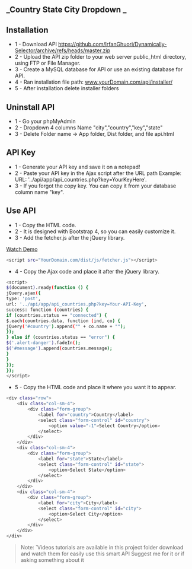 
## _Country State City Dropdown _

## Installation
- 1 - Download API https://github.com/IrfanGhuori/Dynamically-Selector/archive/refs/heads/master.zip
- 2 - Upload the API zip folder to your web server public_html directory, using FTP or File Manager.
- 3 - Create a MySQL database for API or use an existing database for API.
- 4 - Ran installation file path: www.yourDomain.com/api/installer/
- 5 - After installation delete installer folders

## Uninstall API
- 1 - Go your phpMyAdmin
- 2 - Dropdown 4 columns Name "city","country","key","state"
- 3 - Delete Folder name -> App folder, Dist folder, and file api.html

## API Key
- 1 - Generate your API key and save it on a notepad!
- 2 - Paste your API key in the Ajax script after the URL path
      Example: URL: '../api/app/api_countries.php?key=YourKeyHere'.
- 3 - If you forgot the copy key. You can copy it from your database column name "key".


## Use API
- 1 - Copy the HTML code.
- 2 - It is designed with Bootstrap 4, so you can easily customize it.
- 3 - Add the fetcher.js after the jQuery library.

<a href="https://www.youtube.com/watch?v=hp7DBhdC1TU&ab_channel=IrfanGhuori" target="_blank" rel="opener referrer"> Watch Demo </a>



```sh
<script src="YourDomain.com/dist/js/fetcher.js"></script>
```
- 4 - Copy the Ajax code and place it after the jQuery library.

```sh
<script>
$(document).ready(function () {
jQuery.ajax({
type: 'post',
url: '../api/app/api_countries.php?key=Your-API-Key',
success: function (countries) {
if (countries.status == "connected") {
$.each(countries.data, function (ind, co) {
jQuery('#country').append("" + co.name + "");
});
} else if (countries.status == "error") {
$('.alert-danger').fadeIn();
$('#message').append(countries.message);
}
}
});
});
</script>
```
- 5 - Copy the HTML code and place it where you want it to appear.

```sh
<div class="row">
	<div class="col-sm-4">
		<div class="form-group">
			<label for="country">Country</label>
			<select class="form-control" id="country">
				<option value="-1">Select Country</option>
			</select>
		</div>
	</div>
	<div class="col-sm-4">
		<div class="form-group">
			<label for="state">State</label>
			<select class="form-control" id="state">
				<option>Select State</option>
			</select>
		</div>
	</div>
	<div class="col-sm-4">
		<div class="form-group">
			<label for="city">City</label>
			<select class="form-control" id="city">
				<option>Select City</option>
			</select>
		</div>
	</div>
</div>
```

> Note: `Videos tutorials are available in this project folder download and watch them for easily use this smart API
> Suggest me for it or if asking something about it 


[//]: # (These are reference links used in the body of this note and get stripped out when the markdown processor does its job. There is no need to format nicely because it shouldn't be seen. Thanks SO - http://stackoverflow.com/questions/4823468/store-comments-in-markdown-syntax)

   [dill]: <https://github.com/joemccann/dillinger>
   [git-repo-url]: <https://github.com/joemccann/dillinger.git>
   [john gruber]: <http://daringfireball.net>
   [df1]: <http://daringfireball.net/projects/markdown/>
   [markdown-it]: <https://github.com/markdown-it/markdown-it>
   [Ace Editor]: <http://ace.ajax.org>
   [node.js]: <http://nodejs.org>
   [Twitter Bootstrap]: <http://twitter.github.com/bootstrap/>
   [jQuery]: <http://jquery.com>
   [@tjholowaychuk]: <http://twitter.com/tjholowaychuk>
   [express]: <http://expressjs.com>
   [AngularJS]: <http://angularjs.org>
   [Gulp]: <http://gulpjs.com>

   [PlDb]: <https://github.com/joemccann/dillinger/tree/master/plugins/dropbox/README.md>
   [PlGh]: <https://github.com/joemccann/dillinger/tree/master/plugins/github/README.md>
   [PlGd]: <https://github.com/joemccann/dillinger/tree/master/plugins/googledrive/README.md>
   [PlOd]: <https://github.com/joemccann/dillinger/tree/master/plugins/onedrive/README.md>
   [PlMe]: <https://github.com/joemccann/dillinger/tree/master/plugins/medium/README.md>
   [PlGa]: <https://github.com/RahulHP/dillinger/blob/master/plugins/googleanalytics/README.md>
